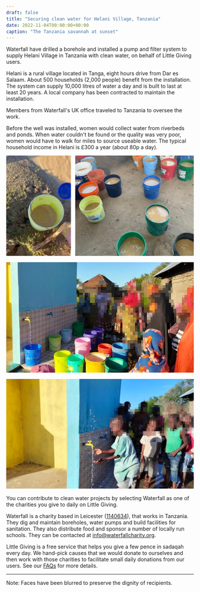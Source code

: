 ```yaml
---
draft: false
title: "Securing clean water for Helani Village, Tanzania"
date: 2022-11-04T00:00:00+00:00
caption: "The Tanzania savannah at sunset"
---
```


Waterfall have drilled a borehole and installed a pump and filter system to supply Helani Village in Tanzania with clean water, on behalf of Little Giving users.

Helani is a rural village located in Tanga, eight hours drive from Dar es Salaam. About 500 households (2,000 people) benefit from the installation. The system can supply 10,000 litres of water a day and is built to last at least 20 years. A local company has been contracted to maintain the installation.

Members from Waterfall's UK office traveled to Tanzania to oversee the work.

Before the well was installed, women would collect water from riverbeds and ponds. When water couldn't be found or the quality was very poor, women would have to walk for miles to source useable water. The typical household income in Helani is £300 a year (about 80p a day). 

![Women would fill these buckets with murky water from rivers and ponds and carry them to the village](a.jpg)

![Women gather to collect clean water from the new well](b.jpg)

![Children playfully inspect taps on the new well](c.jpg)

You can contribute to clean water projects by selecting Waterfall as one of the charities you give to daily on Little Giving.

Waterfall is a charity based in Leicester ([1140634](https://register-of-charities.charitycommission.gov.uk/charity-search/-/charity-details/5016027)), that works in Tanzania. They dig and maintain boreholes, water pumps and build facilities for sanitation. They also distribute food and sponsor a number of locally run schools. They can be contacted at [info@waterfallcharity.org](mailto:info@waterfallcharity.org).

Little Giving is a free service that helps you give a few pence in sadaqah every day. We hand-pick causes that we would donate to ourselves and then work with those charities to facilitate small daily donations from our users. See our [FAQs](https://www.littlegiving.org/support) for more details.

---

Note: Faces have been blurred to preserve the dignity of recipients.